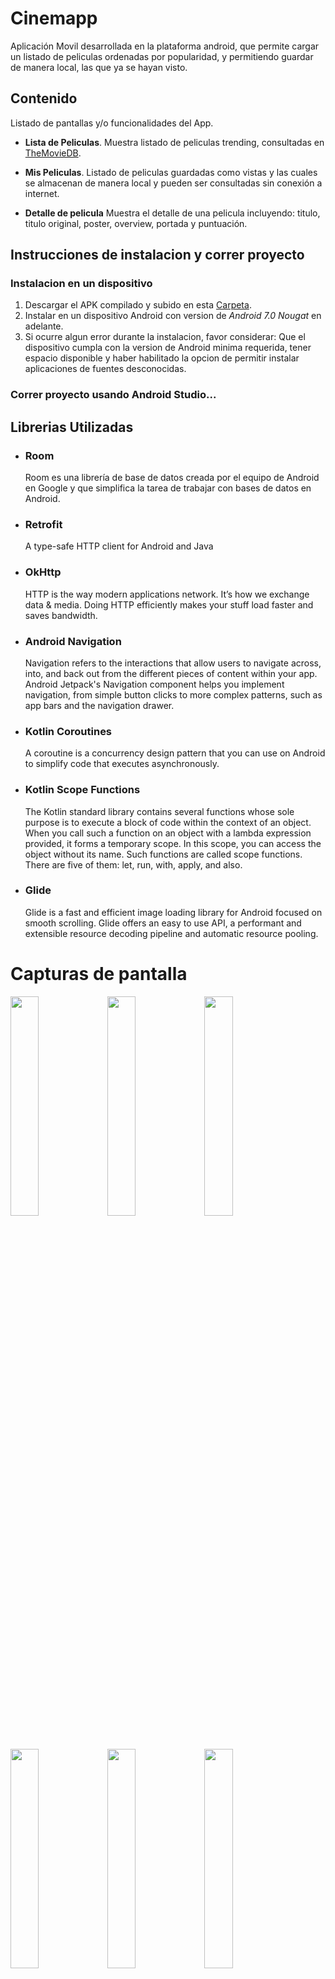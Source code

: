 # Cinemapp
 
Aplicación Movil desarrollada en la plataforma android, que permite cargar un listado de peliculas ordenadas por popularidad, y permitiendo guardar de manera local, las que ya se hayan visto.

<h2>Contenido</h2>

Listado de pantallas y/o funcionalidades del App.

* **Lista de Peliculas**. Muestra listado de peliculas trending, consultadas en [TheMovieDB](https://www.themoviedb.org/documentation/api).

* **Mis Peliculas**. Listado de peliculas guardadas como vistas y las cuales se almacenan de manera local y pueden ser consultadas sin conexión a internet.

* **Detalle de pelicula** Muestra el detalle de una pelicula incluyendo: titulo, titulo original, poster, overview, portada y puntuación.


<h2>Instrucciones de instalacion y correr proyecto</h2>

<h3>Instalacion en un dispositivo</h3>

1. Descargar el APK compilado y subido  en esta [Carpeta](https://drive.google.com/drive/folders/15Io28SS5YBRFO7DKKwzFoG8T4twHIC3g?usp=sharing).
2. Instalar en un dispositivo Android con version de *Android 7.0 Nougat* en adelante.
3. Si ocurre algun error durante la instalacion, favor considerar: Que el dispositivo cumpla con la version de Android minima requerida, tener espacio disponible y    haber habilitado la opcion de permitir instalar aplicaciones de fuentes desconocidas.


<h3>Correr proyecto usando Android Studio...</h3>



<h2>Librerias Utilizadas</h2>

* <h3> Room </h3> Room es una librería de base de datos creada por el equipo de Android en Google y que simplifica la tarea de trabajar con bases de datos en Android.
* <h3> Retrofit </h3> A type-safe HTTP client for Android and Java
* <h3> OkHttp </h3> HTTP is the way modern applications network. It’s how we exchange data & media. Doing HTTP efficiently makes your stuff load faster and saves bandwidth.
* <h3> Android Navigation </h3> Navigation refers to the interactions that allow users to navigate across, into, and back out from the different pieces of content within your app. Android Jetpack's Navigation component helps you implement navigation, from simple button clicks to more complex patterns, such as app bars and the navigation drawer.
* <h3> Kotlin Coroutines </h3> A coroutine is a concurrency design pattern that you can use on Android to simplify code that executes asynchronously.
* <h3> Kotlin Scope Functions </h3> The Kotlin standard library contains several functions whose sole purpose is to execute a block of code within the context of an object. When you call such a function on an object with a lambda expression provided, it forms a temporary scope. In this scope, you can access the object without its name. Such functions are called scope functions. There are five of them: let, run, with, apply, and also.
* <h3> Glide </h3> Glide is a fast and efficient image loading library for Android focused on smooth scrolling. Glide offers an easy to use API, a performant and extensible resource decoding pipeline and automatic resource pooling.



# Capturas de pantalla

<div style={"display:flex;"}>
 <img src="https://user-images.githubusercontent.com/38010591/128784211-e8ba1970-a404-4243-9628-614b34ae385f.jpg" width="30%" height="30%">
<img src="https://user-images.githubusercontent.com/38010591/128784214-98ebb03d-0b91-494f-a574-954aa0a7b62c.jpg" width="30%" height="30%">
 <img src="https://user-images.githubusercontent.com/38010591/128784215-6e675dfd-9948-4022-a75a-4390da81a4bf.jpg" width="30%" height="30%">
</div>
<br/>
<br/>
<div style={"display:flex;"}>
 <img src="https://user-images.githubusercontent.com/38010591/128784216-9a068513-f5a8-41d4-8fdc-664c961ea890.jpg" width="30%" height="30%">
<img src="https://user-images.githubusercontent.com/38010591/128784217-bb2ac2e3-cfe8-4186-9415-2f25fc9feb65.jpg" width="30%" height="30%">
 <img src="https://user-images.githubusercontent.com/38010591/128784218-4834666f-7f46-4b44-b146-305a9b626ec3.jpg" width="30%" height="30%">
</div>

<hr/>
